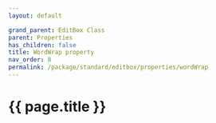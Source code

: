 ```yaml
---
layout: default

grand_parent: EditBox Class
parent: Properties
has_children: false
title: WordWrap property
nav_order: 8
permalink: /package/standard/editbox/properties/wordWrap
---
```

# {{ page.title }}




